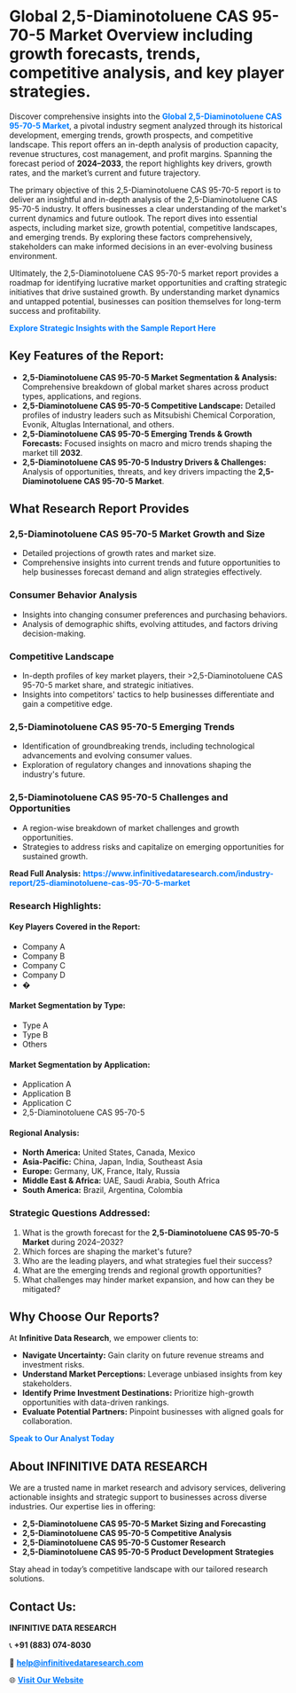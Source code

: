<h1>Global 2,5-Diaminotoluene CAS 95-70-5 Market Overview including growth forecasts, trends, competitive analysis, and key player strategies.</h1>
<p>
Discover comprehensive insights into the 
<a href="https://www.infinitivedataresearch.com/industry-report/25-diaminotoluene-cas-95-70-5-market" rel="dofollow" style="color: #007BFF; text-decoration: none;"><strong>Global 2,5-Diaminotoluene CAS 95-70-5 Market</strong></a>, a pivotal industry segment analyzed through its historical development, emerging trends, growth prospects, and competitive landscape. This report offers an in-depth analysis of production capacity, revenue structures, cost management, and profit margins. Spanning the forecast period of <strong>2024–2033</strong>, the report highlights key drivers, growth rates, and the market’s current and future trajectory.
</p>
<p>
The primary objective of this 2,5-Diaminotoluene CAS 95-70-5 report is to deliver an insightful and in-depth analysis of the 2,5-Diaminotoluene CAS 95-70-5 industry. It offers businesses a clear understanding of the market's current dynamics and future outlook. The report dives into essential aspects, including market size, growth potential, competitive landscapes, and emerging trends. By exploring these factors comprehensively, stakeholders can make informed decisions in an ever-evolving business environment.
</p>
<p>
Ultimately, the 2,5-Diaminotoluene CAS 95-70-5 market report provides a roadmap for identifying lucrative market opportunities and crafting strategic initiatives that drive sustained growth. By understanding market dynamics and untapped potential, businesses can position themselves for long-term success and profitability.
</p>
<p>
<a href="https://www.infinitivedataresearch.com/request-sample/reportId=107300" style="color: #007BFF; text-decoration: none;"><strong>Explore Strategic Insights with the Sample Report Here</strong></a>
</p>

<h2>Key Features of the Report:</h2>
<ul>
<li><strong>2,5-Diaminotoluene CAS 95-70-5 Market Segmentation & Analysis:</strong> Comprehensive breakdown of global market shares across product types, applications, and regions.</li>
<li><strong>2,5-Diaminotoluene CAS 95-70-5 Competitive Landscape:</strong> Detailed profiles of industry leaders such as Mitsubishi Chemical Corporation, Evonik, Altuglas International, and others.</li>
<li><strong>2,5-Diaminotoluene CAS 95-70-5 Emerging Trends & Growth Forecasts:</strong> Focused insights on macro and micro trends shaping the market till <strong>2032</strong>.</li>
<li><strong>2,5-Diaminotoluene CAS 95-70-5 Industry Drivers & Challenges:</strong> Analysis of opportunities, threats, and key drivers impacting the <strong>2,5-Diaminotoluene CAS 95-70-5 Market</strong>.</li>
</ul>

<h2>What Research Report Provides</h2>
<h3>2,5-Diaminotoluene CAS 95-70-5 Market Growth and Size</h3>
<ul>
<li>Detailed projections of growth rates and market size.</li>
<li>Comprehensive insights into current trends and future opportunities to help businesses forecast demand and align strategies effectively.</li>
</ul>

<h3>Consumer Behavior Analysis</h3>
<ul>
<li>Insights into changing consumer preferences and purchasing behaviors.</li>
<li>Analysis of demographic shifts, evolving attitudes, and factors driving decision-making.</li>
</ul>

<h3>Competitive Landscape</h3>
<ul>
<li>In-depth profiles of key market players, their >2,5-Diaminotoluene CAS 95-70-5 market share, and strategic initiatives.</li>
<li>Insights into competitors' tactics to help businesses differentiate and gain a competitive edge.</li>
</ul>

<h3>2,5-Diaminotoluene CAS 95-70-5 Emerging Trends</h3>
<ul>
<li>Identification of groundbreaking trends, including technological advancements and evolving consumer values.</li>
<li>Exploration of regulatory changes and innovations shaping the industry's future.</li>
</ul>

<h3>2,5-Diaminotoluene CAS 95-70-5 Challenges and Opportunities</h3>
<ul>
<li>A region-wise breakdown of market challenges and growth opportunities.</li>
<li>Strategies to address risks and capitalize on emerging opportunities for sustained growth.</li>
</ul>
<p><strong>Read Full Analysis:</strong> <a href="https://www.infinitivedataresearch.com/industry-report/25-diaminotoluene-cas-95-70-5-market" rel="dofollow" style="color: #007BFF; text-decoration: none;"><strong>https://www.infinitivedataresearch.com/industry-report/25-diaminotoluene-cas-95-70-5-market</strong></a></p>
<h3>Research Highlights:</h3>
<h4>Key Players Covered in the Report:</h4>
<ul><li>Company A</li><li>Company B</li><li>Company C</li><li>Company D</li><li>�</li></ul>
<h4>Market Segmentation by Type:</h4>
<ul><li>Type A</li><li>Type B</li><li>Others</li></ul>
<h4>Market Segmentation by Application:</h4>
<ul><li>Application A</li><li>Application B</li><li>Application C</li><li>2,5-Diaminotoluene CAS 95-70-5</li></ul>

<h4>Regional Analysis:</h4>
<ul>
<li><strong>North America:</strong> United States, Canada, Mexico</li>
<li><strong>Asia-Pacific:</strong> China, Japan, India, Southeast Asia</li>
<li><strong>Europe:</strong> Germany, UK, France, Italy, Russia</li>
<li><strong>Middle East & Africa:</strong> UAE, Saudi Arabia, South Africa</li>
<li><strong>South America:</strong> Brazil, Argentina, Colombia</li>
</ul>

<h3>Strategic Questions Addressed:</h3>
<ol>
<li>What is the growth forecast for the <strong>2,5-Diaminotoluene CAS 95-70-5 Market</strong> during 2024–2032?</li>
<li>Which forces are shaping the market's future?</li>
<li>Who are the leading players, and what strategies fuel their success?</li>
<li>What are the emerging trends and regional growth opportunities?</li>
<li>What challenges may hinder market expansion, and how can they be mitigated?</li>
</ol>

<h2>Why Choose Our Reports?</h2>
<p>At <strong>Infinitive Data Research</strong>, we empower clients to:</p>
<ul>
<li><strong>Navigate Uncertainty:</strong> Gain clarity on future revenue streams and investment risks.</li>
<li><strong>Understand Market Perceptions:</strong> Leverage unbiased insights from key stakeholders.</li>
<li><strong>Identify Prime Investment Destinations:</strong> Prioritize high-growth opportunities with data-driven rankings.</li>
<li><strong>Evaluate Potential Partners:</strong> Pinpoint businesses with aligned goals for collaboration.</li>
</ul>
<p><a href="https://www.infinitivedataresearch.com/industry-report/25-diaminotoluene-cas-95-70-5-market" rel="dofollow" style="color: #007BFF; text-decoration: none;"><strong>Speak to Our Analyst Today</strong></a></p>

<h2>About INFINITIVE DATA RESEARCH</h2>
<p>We are a trusted name in market research and advisory services, delivering actionable insights and strategic support to businesses across diverse industries. Our expertise lies in offering:</p>
<ul>
<li><strong>2,5-Diaminotoluene CAS 95-70-5 Market Sizing and Forecasting</strong></li>
<li><strong>2,5-Diaminotoluene CAS 95-70-5 Competitive Analysis</strong></li>
<li><strong>2,5-Diaminotoluene CAS 95-70-5 Customer Research</strong></li>
<li><strong>2,5-Diaminotoluene CAS 95-70-5 Product Development Strategies</strong></li>
</ul>
<p>Stay ahead in today’s competitive landscape with our tailored research solutions.</p>

<h2>Contact Us:</h2>
<p><strong>INFINITIVE DATA RESEARCH</strong></p>
<p>📞 <strong>+91 (883) 074-8030</strong></p>
<p>📧 <strong><a href="mailto:help@infinitivedataresearch.com" style="color: #007BFF;">help@infinitivedataresearch.com</a></strong></p>
<p>🌐 <strong><a href="https://www.infinitivedataresearch.com" rel="dofollow" style="color: #007BFF;">Visit Our Website</a></strong></p>